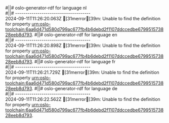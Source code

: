 #||# oslo-generator-rdf for language nl  
#||# -------------------------------------  
2024-09-11T11:26:20.063Z [31merror[39m: Unable to find the definition for property [urn:oslo-toolchain:6aa6d471d580d799ac677fb4b6debd2f1107ddccedbe679951573828eeb8d793](all-cultureel-erfgoed.jsonld#L9537).
#||# oslo-generator-rdf for language en  
#||# -------------------------------------  
2024-09-11T11:26:20.898Z [31merror[39m: Unable to find the definition for property [urn:oslo-toolchain:6aa6d471d580d799ac677fb4b6debd2f1107ddccedbe679951573828eeb8d793](all-cultureel-erfgoed.jsonld#L9537).
#||# oslo-generator-rdf for language fr  
#||# -------------------------------------  
2024-09-11T11:26:21.729Z [31merror[39m: Unable to find the definition for property [urn:oslo-toolchain:6aa6d471d580d799ac677fb4b6debd2f1107ddccedbe679951573828eeb8d793](all-cultureel-erfgoed.jsonld#L9537).
#||# oslo-generator-rdf for language de  
#||# -------------------------------------  
2024-09-11T11:26:22.562Z [31merror[39m: Unable to find the definition for property [urn:oslo-toolchain:6aa6d471d580d799ac677fb4b6debd2f1107ddccedbe679951573828eeb8d793](all-cultureel-erfgoed.jsonld#L9537).
